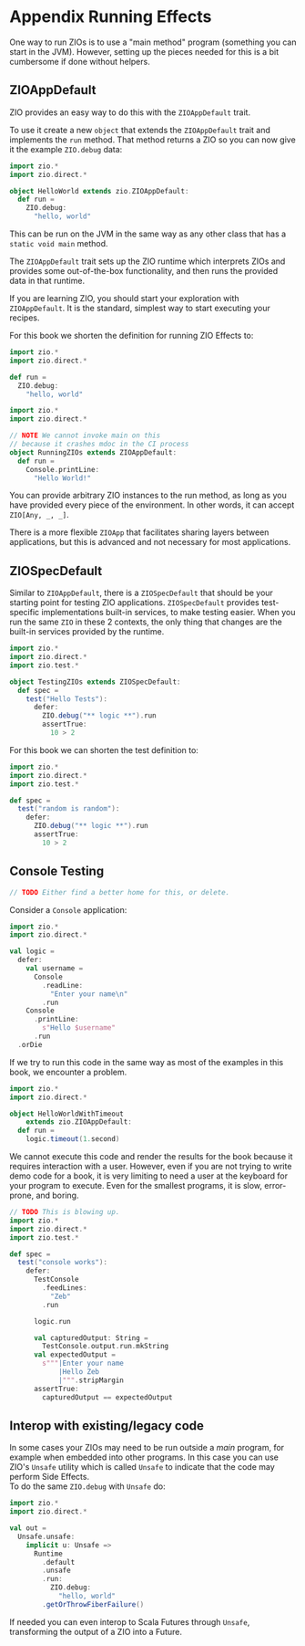 # Appendix Running Effects

One way to run ZIOs is to use a "main method" program (something you can start in the JVM).
However, setting up the pieces needed for this is a bit cumbersome if done without helpers.

## ZIOAppDefault

ZIO provides an easy way to do this with the `ZIOAppDefault` trait.

To use it create a new `object` that extends the `ZIOAppDefault` trait and implements the `run` method.  That method returns a ZIO so you can now give it the example `ZIO.debug` data:

```scala 3 mdoc
import zio.*
import zio.direct.*

object HelloWorld extends zio.ZIOAppDefault:
  def run =
    ZIO.debug:
      "hello, world"
```

This can be run on the JVM in the same way as any other class that has a `static void main` method.

The `ZIOAppDefault` trait sets up the ZIO runtime which interprets ZIOs and provides some out-of-the-box functionality, and then runs the provided data in that runtime.

If you are learning ZIO, you should start your exploration with `ZIOAppDefault`.
It is the standard, simplest way to start executing your recipes.

For this book we shorten the definition for running ZIO Effects to:

```scala 3 mdoc:runzio
import zio.*
import zio.direct.*

def run =
  ZIO.debug:
    "hello, world"
```

```scala 3 mdoc
import zio.*
import zio.direct.*

// NOTE We cannot invoke main on this
// because it crashes mdoc in the CI process
object RunningZIOs extends ZIOAppDefault:
  def run =
    Console.printLine:
      "Hello World!"
```

You can provide arbitrary ZIO instances to the run method, as long as you have provided every piece of the environment.
In other words, it can accept `ZIO[Any, _, _]`.

There is a more flexible `ZIOApp` that facilitates sharing layers between applications, but this is advanced and not necessary for most applications.

## ZIOSpecDefault

Similar to `ZIOAppDefault`, there is a `ZIOSpecDefault` that should be your starting point for testing ZIO applications.
`ZIOSpecDefault` provides test-specific implementations built-in services, to make testing easier.
When you run the same `ZIO` in these 2 contexts, the only thing that changes are the built-in services provided by the runtime.

```scala 3 mdoc:compile-only
import zio.*
import zio.direct.*
import zio.test.*

object TestingZIOs extends ZIOSpecDefault:
  def spec =
    test("Hello Tests"):
      defer:
        ZIO.debug("** logic **").run
        assertTrue:
          10 > 2
```

For this book we can shorten the test definition to:

```scala 3 mdoc:testzio
import zio.*
import zio.direct.*
import zio.test.*

def spec =
  test("random is random"):
    defer:
      ZIO.debug("** logic **").run
      assertTrue:
        10 > 2

```

## Console Testing 

```scala 3
// TODO Either find a better home for this, or delete.
```

Consider a `Console` application:

```scala 3 mdoc:silent
import zio.*
import zio.direct.*

val logic =
  defer:
    val username =
      Console
        .readLine:
          "Enter your name\n"
        .run
    Console
      .printLine:
        s"Hello $username"
      .run
  .orDie
```

If we try to run this code in the same way as most of the examples in this book, we encounter a problem.

```scala 3 mdoc:compile-only
import zio.*
import zio.direct.*

object HelloWorldWithTimeout
    extends zio.ZIOAppDefault:
  def run =
    logic.timeout(1.second)
```

We cannot execute this code and render the results for the book because it requires interaction with a user.
However, even if you are not trying to write demo code for a book, it is very limiting to need a user at the keyboard for your program to execute.
Even for the smallest programs, it is slow, error-prone, and boring.

```scala 3 mdoc:testzio
// TODO This is blowing up.
import zio.*
import zio.direct.*
import zio.test.*

def spec =
  test("console works"):
    defer:
      TestConsole
        .feedLines:
          "Zeb"
        .run

      logic.run

      val capturedOutput: String =
        TestConsole.output.run.mkString
      val expectedOutput =
        s"""|Enter your name
            |Hello Zeb
            |""".stripMargin
      assertTrue:
        capturedOutput == expectedOutput
```

## Interop with existing/legacy code

In some cases your ZIOs may need to be run outside a *main* program, for example when embedded into other programs.
In this case you can use ZIO's `Unsafe` utility which is called `Unsafe` to indicate that the code may perform Side Effects.  
To do the same `ZIO.debug` with `Unsafe` do:

```scala 3 mdoc
import zio.*
import zio.direct.*

val out =
  Unsafe.unsafe:
    implicit u: Unsafe =>
      Runtime
        .default
        .unsafe
        .run:
          ZIO.debug:
            "hello, world"
        .getOrThrowFiberFailure()
```

If needed you can even interop to Scala Futures through `Unsafe`, transforming the output of a ZIO into a Future.
